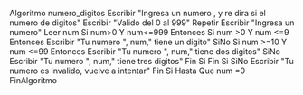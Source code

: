 Algoritmo numero_digitos
	Escribir "Ingresa un numero , y re dira si el numero de digitos"
	Escribir "Valido del 0 al 999"
	Repetir
		Escribir "Ingresa un numero"
		Leer num
		Si num>0 Y num<=999 Entonces
			Si num >0 Y num <=9 Entonces
				Escribir "Tu numero ", num," tiene un digito"
			SiNo
				Si num >=10  Y num <=99 Entonces
					Escribir "Tu numero ", num," tiene dos digitos"
				SiNo
					Escribir "Tu numero ", num," tiene tres digitos"
				Fin Si
			Fin Si
		SiNo
			Escribir "Tu numero es invalido, vuelve a intentar"
		Fin Si
	Hasta Que num =0
FinAlgoritmo
